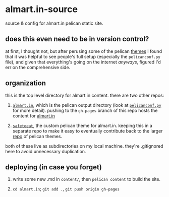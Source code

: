 # almart.in-source
source &amp; config for almart.in pelican static site.  

## does this even need to be in version control?
at first, I thought not, but after perusing some of the pelican [themes](https://github.com/getpelican/pelican-themes) I found that it was helpful to see people's full setup (especially the `pelicanconf.py` file), and given that everything's going on the internet _anyways_, figured I'd err on the comprehensive side.

## organization
this is the top level directory for almart.in content.  there are two other repos:

1. [`almart.in`](https://github.com/almartin82/almart.in), which is the pelican output directory (look at [`pelicanconf.py`](https://github.com/almartin82/almart.in-source/blob/master/pelicanconf.py) for more detail). pushing to the `gh-pages` branch of this repo hosts the content for [almart.in](http://almart.in/)

2. [`safetoeat`](https://github.com/almartin82/safetoeat), the custom pelican theme for almart.in.  keeping this in a separate repo to make it easy to eventually contribute back to the larger [repo](https://github.com/getpelican/pelican-themes) of pelican themes.

both of these live as subdirectories on my local machine.  they're .gitignored here to avoid unnecessary duplication.  

## deploying (in case you forget)

1. write some new .md in `content/`, then `pelican content` to build the site.

2. `cd almart.in`; `git add .`, `git push origin gh-pages`
 